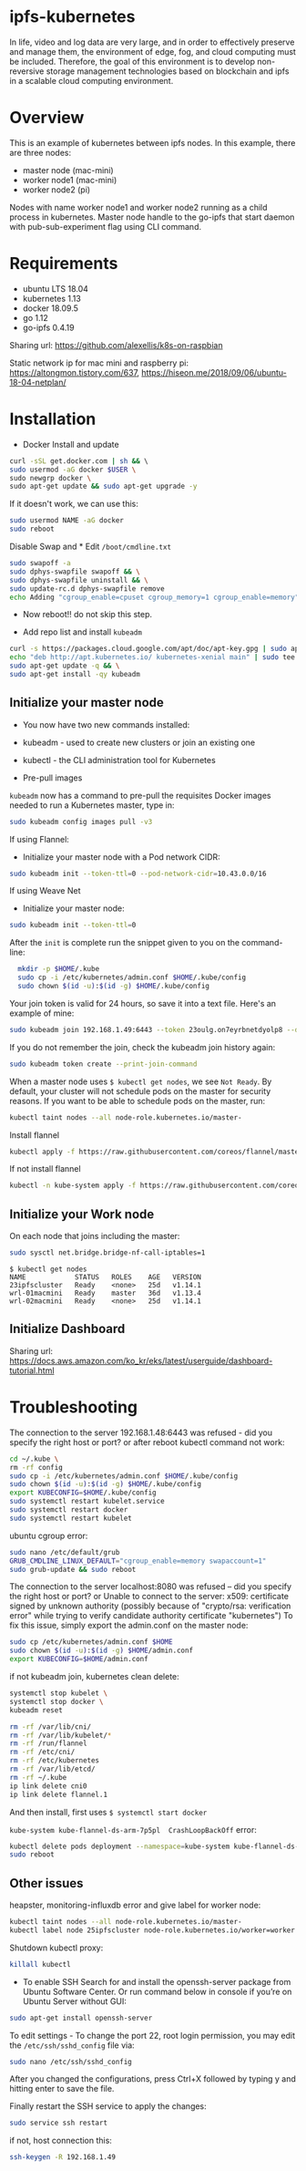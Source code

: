 
# ipfs-kubernetes
In life, video and log data are very large, and in order to effectively preserve and manage them, the environment of edge, fog, and cloud computing must be included. Therefore, the goal of this environment is to develop non-reversive storage management technologies based on blockchain and ipfs in a scalable cloud computing environment.


# Overview
This is an example of kubernetes between ipfs nodes. In this example, there are three nodes:

- master node (mac-mini)
- worker node1 (mac-mini)
- worker node2 (pi)

Nodes with name worker node1 and worker node2 running as a child process in kubernetes. Master node handle to the go-ipfs that start daemon with pub-sub-experiment flag using CLI command. 

# Requirements
- ubuntu LTS 18.04
- kubernetes 1.13
- docker 18.09.5
- go 1.12
- go-ipfs 0.4.19

Sharing url:
https://github.com/alexellis/k8s-on-raspbian

Static network ip for mac mini and raspberry pi:
https://altongmon.tistory.com/637, https://hiseon.me/2018/09/06/ubuntu-18-04-netplan/

# Installation

- Docker Install and update
```sh
curl -sSL get.docker.com | sh && \ 
sudo usermod -aG docker $USER \
sudo newgrp docker \
sudo apt-get update && sudo apt-get upgrade -y
```
If it doesn't work, we can use this:
```sh
sudo usermod NAME -aG docker
sudo reboot
```
Disable Swap and * Edit `/boot/cmdline.txt`
```sh
sudo swapoff -a
sudo dphys-swapfile swapoff && \
sudo dphys-swapfile uninstall && \
sudo update-rc.d dphys-swapfile remove
echo Adding "cgroup_enable=cpuset cgroup_memory=1 cgroup_enable=memory" to /boot/cmdline.txt
```
- Now reboot!! do not skip this step.


- Add repo list and install `kubeadm`
```sh
curl -s https://packages.cloud.google.com/apt/doc/apt-key.gpg | sudo apt-key add - && \
echo "deb http://apt.kubernetes.io/ kubernetes-xenial main" | sudo tee /etc/apt/sources.list.d/kubernetes.list && \
sudo apt-get update -q && \
sudo apt-get install -qy kubeadm 
```

## Initialize your master node

 * You now have two new commands installed:
 * kubeadm - used to create new clusters or join an existing one
 * kubectl - the CLI administration tool for Kubernetes

* Pre-pull images

`kubeadm` now has a command to pre-pull the requisites Docker images needed to run a Kubernetes master, type in:

```sh
sudo kubeadm config images pull -v3
```
If using Flannel:

* Initialize your master node with a Pod network CIDR:

```sh
sudo kubeadm init --token-ttl=0 --pod-network-cidr=10.43.0.0/16
```
If using Weave Net

* Initialize your master node:

```sh
sudo kubeadm init --token-ttl=0
```
After the `init` is complete run the snippet given to you on the command-line:

```sh
  mkdir -p $HOME/.kube
  sudo cp -i /etc/kubernetes/admin.conf $HOME/.kube/config
  sudo chown $(id -u):$(id -g) $HOME/.kube/config
```
Your join token is valid for 24 hours, so save it into a text file. Here's an example of mine:

```sh
sudo kubeadm join 192.168.1.49:6443 --token 23oulg.on7eyrbnetdyolp8 --discovery-token-ca-cert-hash sha256:6a583e6385e895971dcc9dc78505e14c1ba6f429f66aee53ab1ac3d4abac733d
```
If you do not remember the join, check the kubeadm join history again:
```sh
sudo kubeadm token create --print-join-command
```
When a master node uses `$ kubectl get nodes`, we see `Not Ready`. By default, your cluster will not schedule pods on the master for security reasons. If you want to be able to schedule pods on the master, run: 
 ```sh
kubectl taint nodes --all node-role.kubernetes.io/master-
```
Install flannel 
```sh
kubectl apply -f https://raw.githubusercontent.com/coreos/flannel/master/Documentation/kube-flannel.yml
```
If not install flannel
```sh
kubectl -n kube-system apply -f https://raw.githubusercontent.com/coreos/flannel/bc79dd1505b0c8681ece4de4c0d86c5cd2643275/Documentation/kube-flannel.yml
```
## Initialize your Work node
On each node that joins including the master:
```sh
sudo sysctl net.bridge.bridge-nf-call-iptables=1
```

```
$ kubectl get nodes
NAME            STATUS   ROLES    AGE   VERSION
23ipfscluster   Ready    <none>   25d   v1.14.1
wrl-01macmini   Ready    master   36d   v1.13.4
wrl-02macmini   Ready    <none>   25d   v1.14.1
```

## Initialize Dashboard

Sharing url:
https://docs.aws.amazon.com/ko_kr/eks/latest/userguide/dashboard-tutorial.html

# Troubleshooting

The connection to the server 192.168.1.48:6443 was refused - did you specify the right host or port? or after reboot kubectl command not work:
```sh
cd ~/.kube \
rm -rf config
sudo cp -i /etc/kubernetes/admin.conf $HOME/.kube/config
sudo chown $(id -u):$(id -g) $HOME/.kube/config
export KUBECONFIG=$HOME/.kube/config
sudo systemctl restart kubelet.service
sudo systemctl restart docker
sudo systemctl restart kubelet
```
ubuntu cgroup error:
```sh
sudo nano /etc/default/grub
GRUB_CMDLINE_LINUX_DEFAULT="cgroup_enable=memory swapaccount=1"
sudo grub-update && sudo reboot
```
The connection to the server localhost:8080 was refused – did you specify the right host or port? or Unable to connect to the server: x509: certificate signed by unknown authority (possibly because of "crypto/rsa: verification error" while trying to verify candidate authority certificate "kubernetes")
To fix this issue, simply export the admin.conf on the master node:
```sh
sudo cp /etc/kubernetes/admin.conf $HOME
sudo chown $(id -u):$(id -g) $HOME/admin.conf
export KUBECONFIG=$HOME/admin.conf
```

if not kubeadm join, kubernetes clean delete:
```sh
systemctl stop kubelet \
systemctl stop docker \
kubeadm reset

rm -rf /var/lib/cni/
rm -rf /var/lib/kubelet/*
rm -rf /run/flannel
rm -rf /etc/cni/
rm -rf /etc/kubernetes
rm -rf /var/lib/etcd/
rm -rf ~/.kube
ip link delete cni0
ip link delete flannel.1
```
And then install, first uses `$ systemctl start docker`

`kube-system kube-flannel-ds-arm-7p5pl  CrashLoopBackOff` error:
```sh
kubectl delete pods deployment --namespace=kube-system kube-flannel-ds-arm-7p5pl
sudo reboot
```

## Other issues

heapster, monitoring-influxdb error and give label for worker node:
```sh
kubectl taint nodes --all node-role.kubernetes.io/master-
kubectl label node 25ipfscluster node-role.kubernetes.io/worker=worker
```

Shutdown kubectl proxy:
```sh
killall kubectl
```

- To enable SSH
Search for and install the openssh-server package from Ubuntu Software Center. Or run command below in console if you’re on Ubuntu Server without GUI:
```sh
sudo apt-get install openssh-server
```

To edit settings - To change the port 22, root login permission, you may edit the `/etc/ssh/sshd_config` file via:
```sh
sudo nano /etc/ssh/sshd_config
```
After you changed the configurations, press Ctrl+X followed by typing y and hitting enter to save the file.

Finally restart the SSH service to apply the changes:
```sh
sudo service ssh restart
```
if not, host connection this:
```sh
ssh-keygen -R 192.168.1.49
```
